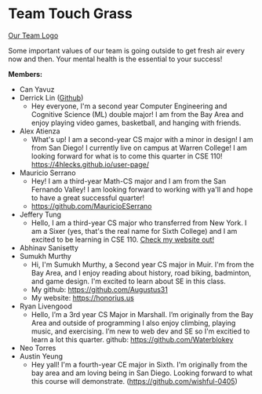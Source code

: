 # Team Touch Grass
[Our Team Logo](./branding/[GS]ChromeIcon.png)

Some important values of our team is going outside to get fresh air every now and then. Your mental health is the essential to your success!


**Members:**
- Can Yavuz
- Derrick Lin ([Github](https://github.com/derryl0925))
  - Hey everyone, I'm a second year Computer Engineering and Cognitive Science (ML) double major! I am from the Bay Area and enjoy playing video games, basketball, and hanging with friends.
- Alex Atienza
  - What's up! I am a second-year CS major with a minor in design! I am from San Diego! I currently live on campus at Warren College! I am looking forward for what is to come this quarter in CSE 110! https://4hlecks.github.io/user-page/
- Mauricio Serrano
  - Hey! I am a third-year Math-CS major and I am from the San Fernando Valley! I am looking forward to working with ya'll and hope to have a great successful quarter!
  - https://github.com/MauricioESerrano
- Jeffery Tung
  - Hello, I am a third-year CS major who transferred from New York. I am a Sixer (yes, that's the real name for Sixth College) and I am excited to be learning in CSE 110. [Check my website out!](https://jtung0705.github.io/CSE110/)
- Abhinav Sanisetty
- Sumukh Murthy
  - Hi, I'm Sumukh Murthy, a Second year CS major in Muir. I'm from the Bay Area, and I enjoy reading about history, road biking, badminton, and game design. I'm excited to learn about SE in this class.
  - My github: https://github.com/Augustus31
  - My website: https://honorius.us
- Ryan Livengood
  - Hello, I’m a 3rd year CS Major in Marshall. I’m originally from the Bay Area and outside of programming I also enjoy climbing, playing music, and exercising. I’m new to web dev and SE so I'm excitied to learn a lot this quarter. github: https://github.com/Waterblokey
- Neo Torres
- Austin Yeung
  - Hey yall! I'm a fourth-year CE major in Sixth. I'm originally from the bay area and am loving being in San Diego. Looking forward to what this course will demonstrate. (https://github.com/wishful-0405)
